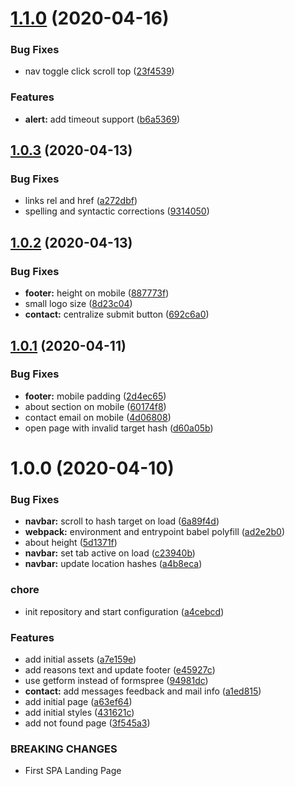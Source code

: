 # [1.1.0](https://github.com/xdevelsistemas/xdevel-landing-page/compare/v1.0.3...v1.1.0) (2020-04-16)


### Bug Fixes

* nav toggle click scroll top ([23f4539](https://github.com/xdevelsistemas/xdevel-landing-page/commit/23f45398f1c5c8b04a02449a50983d42275240d4))


### Features

* **alert:** add timeout support ([b6a5369](https://github.com/xdevelsistemas/xdevel-landing-page/commit/b6a536963e96dea5f1458e519f09bc481faa394a))



## [1.0.3](https://github.com/xdevelsistemas/xdevel-landing-page/compare/v1.0.2...v1.0.3) (2020-04-13)


### Bug Fixes

* links rel and href ([a272dbf](https://github.com/xdevelsistemas/xdevel-landing-page/commit/a272dbf3e1cf0f39659f3ee60aac9b8cc621d95a))
* spelling and syntactic corrections ([9314050](https://github.com/xdevelsistemas/xdevel-landing-page/commit/9314050b594024bbe5a6255b6b18ecc091ea538b))



## [1.0.2](https://github.com/xdevelsistemas/xdevel-landing-page/compare/v1.0.1...v1.0.2) (2020-04-13)


### Bug Fixes

* **footer:** height on mobile ([887773f](https://github.com/xdevelsistemas/xdevel-landing-page/commit/887773fefff02e153b5b4d5db5852374a292ba1e))
* small logo size ([8d23c04](https://github.com/xdevelsistemas/xdevel-landing-page/commit/8d23c04783aca4ec4ca87dc7fdf11d83548b55f8))
* **contact:** centralize submit button ([692c6a0](https://github.com/xdevelsistemas/xdevel-landing-page/commit/692c6a07f1fdad1e0e5a4fe49bb4d0805d8349c4))



## [1.0.1](https://github.com/xdevelsistemas/xdevel-landing-page/compare/v1.0.0...v1.0.1) (2020-04-11)


### Bug Fixes

* **footer:** mobile padding ([2d4ec65](https://github.com/xdevelsistemas/xdevel-landing-page/commit/2d4ec65a979e2ad17a2f2cb5352e0d7b5717a35c))
* about section on mobile ([60174f8](https://github.com/xdevelsistemas/xdevel-landing-page/commit/60174f8782b7e064a4836bfb470c97951ecbcfe3))
* contact email on mobile ([4d06808](https://github.com/xdevelsistemas/xdevel-landing-page/commit/4d06808d2aa77e365619dad5214df874cac16bac))
* open page with invalid target hash ([d60a05b](https://github.com/xdevelsistemas/xdevel-landing-page/commit/d60a05bc62378a24e4fca62b5a8832500f7b605c))



# 1.0.0 (2020-04-10)


### Bug Fixes

* **navbar:** scroll to hash target on load ([6a89f4d](https://github.com/xdevelsistemas/xdevel-landing-page/commit/6a89f4df68dfbabc3bce2d6ae606de0893dae585))
* **webpack:** environment and entrypoint babel polyfill ([ad2e2b0](https://github.com/xdevelsistemas/xdevel-landing-page/commit/ad2e2b08dd81ba01af0e4386a6c0686e15afe509))
* about height ([5d1371f](https://github.com/xdevelsistemas/xdevel-landing-page/commit/5d1371f19cde47c7163939f1b09c1db4ae45fbe8))
* **navbar:** set tab active on load ([c23940b](https://github.com/xdevelsistemas/xdevel-landing-page/commit/c23940bbdff8dd7834014d00d88691d291d1bfd7))
* **navbar:** update location hashes ([a4b8eca](https://github.com/xdevelsistemas/xdevel-landing-page/commit/a4b8eca6cbcfa918a7b07357461b30c09acd140f))


### chore

* init repository and start configuration ([a4cebcd](https://github.com/xdevelsistemas/xdevel-landing-page/commit/a4cebcdd1924a0b8ca7eb7dfd579aac1dc7e1f82))


### Features

* add initial assets ([a7e159e](https://github.com/xdevelsistemas/xdevel-landing-page/commit/a7e159eca17a4c4a5472adcd4c3139a3a9ab5ad8))
* add reasons text and update footer ([e45927c](https://github.com/xdevelsistemas/xdevel-landing-page/commit/e45927c5208e1502e0b64d864a44f803a03a12c6))
* use getform instead of formspree ([94981dc](https://github.com/xdevelsistemas/xdevel-landing-page/commit/94981dce68db45797f07bad481ded057582efc97))
* **contact:** add messages feedback and mail info ([a1ed815](https://github.com/xdevelsistemas/xdevel-landing-page/commit/a1ed815cb78a4fe87a5a493af860ee9553141d02))
* add initial page ([a63ef64](https://github.com/xdevelsistemas/xdevel-landing-page/commit/a63ef64040c32d7f8e6625f6adce5335e95552ce))
* add initial styles ([431621c](https://github.com/xdevelsistemas/xdevel-landing-page/commit/431621c5751e5b9e35346e1835dcd3ede1629dcd))
* add not found page ([3f545a3](https://github.com/xdevelsistemas/xdevel-landing-page/commit/3f545a399dc37708acab99d26217a17e4f2c3f74))


### BREAKING CHANGES

* First SPA Landing Page



